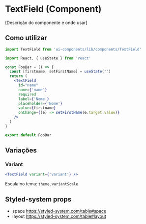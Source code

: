 # TextField (Component)

[Descrição do componente e onde usar]

## Como utilizar

```js
import TextField from 'ui-components/lib/components/TextField'
```

```jsx
import React, { useState } from 'react'

const FooBar = () => {
  const [firstname, setFirstName] = useState('')
  return (
    <TextField
      id="name"
      name={'name'}
      required
      label={'Nome'}
      placeholder={'Nome'}
      value={firstname}
      onChange={(e) => setFirstName(e.target.value)}
    />
  )
}

export default FooBar
```

## Variações

### Variant

```jsx
<TextField variant={'variant'} />
```

Escala no tema: `theme.variantScale`

## Styled-system props

- space https://styled-system.com/table#space
- layout https://styled-system.com/table#layout
